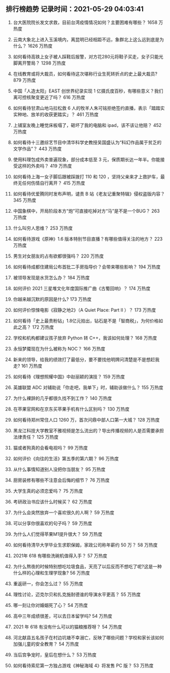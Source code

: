 
## 排行榜趋势 记录时间：2021-05-29 04:03:41
  
  1. 台大医院院长发文求救，目前台湾疫情情况如何？主要困难有哪些？ 1658 万热度
    
  2. 云南大象北上进入玉溪境内，离昆明已经相距不远，象群北上这么远到底是为什么？ 1626 万热度
    
  3. 如何看待高铁上女子被人踩鞋后报警，对方花280元将鞋子买走，女子只能光脚离开警局？ 1298 万热度
    
  4. 在线教育或将大裁员，如何看待这次堪称行业生死转折点的史上最大裁员? 879 万热度
    
  5. 中国「人造太阳」EAST 创世界纪录实现 1 亿摄氏度百秒，有哪些意义？我们离可控核聚变更近了吗？ 616 万热度
    
  6. 如何看待甘肃山地马拉松救 6 人的牧羊人朱可铭拒绝签约直播，表示「踏踏实实种地、放羊的收获更踏实」？ 461 万热度
    
  7. 上铺室友晚上睡觉床板塌了，砸坏了我的电脑和 ipad，该不该让他赔？ 452 万热度
    
  8. 如何看待十三邀综艺节目中清华科学史教授吴国盛认为“科幻作品属于贫乏的文学作品”？ 443 万热度
    
  9. 使用料理包成外卖普遍现象，部分成本低至 3 元，保质期长达一年半。你能接受这样的外卖吗？ 419 万热度
    
  10. 如何看待上海一女子脚后跟被踩拨打 110 和 120 ，坚持父亲来才上救护车，最终无任何伤情自行离开？ 415 万热度
    
  11. 如何看待优爱腾同时发布声明，谴责 B 站《老友记重聚特辑》侵权盗版内容？ 345 万热度
    
  12. 中国象棋中，开局阶段本方“炮”可直接吃掉对方“马”是不是一个BUG？ 263 万热度
    
  13. 什么叫穷人思维？ 253 万热度
    
  14. 如何看待游戏《原神》1.6 版本特别节目直播？有哪些值得关注的地方？ 223 万热度
    
  15. 男生对女朋友的占有欲都很强吗？ 220 万热度
    
  16. 如何看待成都住建局公布首批二手房指导价？会带来哪些影响？ 194 万热度
    
  17. 被领导发现是水货怎么办？ 184 万热度
    
  18. 如何评价 2021 三星堆文化年度国际推广曲《古蜀回响》？ 174 万热度
    
  19. 你越来越沉默的原因是什么? 173 万热度
    
  20. 如何评价惊悚电影《寂静之地2》（A Quiet Place: Part II ）？ 173 万热度
    
  21. 如何看待「史上最贵粉钻」1.8亿元拍出，钻石是不是「智商税」，为何价格如此之高？ 172 万热度
    
  22. 学校和机构都建议孩子放弃 Python 转 C++，我该如何处理？ 168 万热度
    
  23. 永恒梦魇现在为什么被称为 NOC？ 166 万热度
    
  24. 新来的领导，给我的绩效打了最低分，要不要找他明牌问清楚是不是想赶我走? 161 万热度
    
  25. 如何看待《理想照耀中国》中赵丽颖的演技？ 159 万热度
    
  26. 英雄联盟 ADC 对辅助说「你走吧，我单下」时，辅助该做什么？ 155 万热度
    
  27. 为什么裸辞的几乎都很久找不到工作？ 140 万热度
    
  28. 在苹果官网和在京东买苹果手机有什么区别吗？ 130 万热度
    
  29. 如何看待郑州常住人口 1260 万，首次问鼎中部人口第一大城？ 128 万热度
    
  30. 黑龙江科技大学教室不雅视频是怎么流出的？导出传播视频的人是否需要承担法律责任？ 125 万热度
    
  31. 猫或者狗真的会看电视吗？ 99 万热度
    
  32. 如何评价《向往的生活》第五季的第六期？ 96 万热度
    
  33. 从什么事情知道别人没把你当朋友？ 95 万热度
    
  34. 厨房装修有哪些不注意会后悔的细节？ 76 万热度
    
  35. 大学生真的必须恋爱吗？ 75 万热度
    
  36. 考研政治书应该什么时候买？ 62 万热度
    
  37. 为什么会突然放弃一个喜欢很久的人啊？ 59 万热度
    
  38. 可以分享你很喜欢的句子吗？ 59 万热度
    
  39. 为什么人们觉得苹果M1提升很大？ 59 万热度
    
  40. 如何看待清华大学毕业生求职保姆，家政公司称年薪约 50 万？ 58 万热度
    
  41. 2021年 618 有哪些洗碗机值得入手？ 57 万热度
    
  42. 为什么熬夜的时候特别想吃垃圾食品，天亮了以后反而不想吃了呢?这是一种什么样的心理和生理学现象? 56 万热度
    
  43. 重返研一，你会怎么过？ 55 万热度
    
  44. 理性讨论，迈克尔贝和扎克施耐德谁的导演水平更高？ 55 万热度
    
  45. 哪一刻让你对婚姻死了心？ 54 万热度
    
  46. 高中三年成绩很差，可以去日本留学吗? 54 万热度
    
  47. 2021 年 618 有没有什么可以的猫粮推荐呀？ 54 万热度
    
  48. 河北献县五名孩子在村边坑塘不幸溺亡，反映了哪些问题？学校和家长该如何加强儿童的安全教育？ 54 万热度
    
  49. 当后宫争宠时，皇后在想什么？ 53 万热度
    
  50. 如何看待索尼第一方独占游戏《神秘海域 4》将发售 PC 版？ 53 万热度
    
